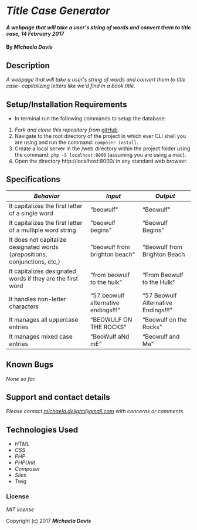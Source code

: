 # _Title Case Generator_

#### _A webpage that will take a user's string of words and convert them to title case, 14 February 2017_

#### By _**Michaela Davis**_


## Description

_A webpage that will take a user's string of words and convert them to title case- capitalizing letters like we'd find in a book title._

## Setup/Installation Requirements

* In terminal run the following commands to setup the database:

1. _Fork and clone this repository from_ [gitHub](https://github.com/michaela-davis/php_title-case.git).
2. Navigate to the root directory of the project in which ever CLI shell you are using and run the command: `composer install`.
3. Create a local server in the /web directory within the project folder using the command: `php -S localhost:8000` (assuming you are using a mac).
4. Open the directory http://localhost:8000/ in any standard web browser.

## Specifications

|    *Behavior*   |    *Input*    |     *Output*    |
|-----------------|---------------|-----------------|
| It capitalizes the first letter of a single word  | "beowulf" | “Beowulf"|
| It capitalizes the first letter of a multiple word string  | "beowulf begins" | “Beowulf Begins" |
| It does not capitalize designated words (prepositions, conjunctions, etc,)| "beowulf from brighton beach" | "Beowulf from Brighton Beach|
| It capitalizes designated words if they are the first word | “from beowulf to the hulk" | “From Beowulf to the Hulk" |
| It handles non-letter characters | “57 beowulf alternative endings!!!" | “57 Beowulf Alternative Endings!!!" |
| It manages all uppercase entries | “BEOWULF ON THE ROCKS" | “Beowulf on the Rocks" |
| It manages mixed case entries | “BeoWulf aNd mE" | “Beowulf and Me" |

## Known Bugs

_None so far._

## Support and contact details

_Please contact michaela.delight@gmail.com with concerns or comments._

## Technologies Used

* _HTML_
* _CSS_
* _PHP_
* _PHPUnit_
* _Composer_
* _Silex_
* _Twig_

### License

*MIT license*

Copyright (c) 2017 **_Michaela Davis_**

